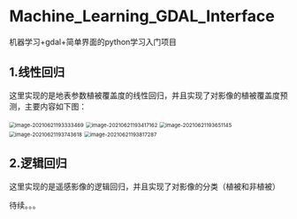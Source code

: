 # Machine_Learning_GDAL_Interface
机器学习+gdal+简单界面的python学习入门项目

## 1.线性回归

这里实现的是地表参数植被覆盖度的线性回归，并且实现了对影像的植被覆盖度预测，主要内容如下图：

<img src="C:\Users\gw\AppData\Roaming\Typora\typora-user-images\image-20210621193333469.png" alt="image-20210621193333469" style="zoom: 67%;" />

<img src="C:\Users\gw\AppData\Roaming\Typora\typora-user-images\image-20210621193417162.png" alt="image-20210621193417162" style="zoom:67%;" />

<img src="C:\Users\gw\AppData\Roaming\Typora\typora-user-images\image-20210621193651145.png" alt="image-20210621193651145" style="zoom:67%;" />

<img src="C:\Users\gw\AppData\Roaming\Typora\typora-user-images\image-20210621193743618.png" alt="image-20210621193743618" style="zoom:67%;" />

<img src="C:\Users\gw\AppData\Roaming\Typora\typora-user-images\image-20210621193817287.png" alt="image-20210621193817287" style="zoom:67%;" />

## 2.逻辑回归

这里实现的是遥感影像的逻辑回归，并且实现了对影像的分类（植被和非植被）





待续。。。